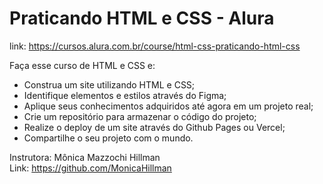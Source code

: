 <h1>Praticando HTML e CSS - Alura</h1>

link: https://cursos.alura.com.br/course/html-css-praticando-html-css

Faça esse curso de HTML e CSS e:
- Construa um site utilizando HTML e CSS;
- Identifique elementos e estilos através do Figma;
- Aplique seus conhecimentos adquiridos até agora em um projeto real;
- Crie um repositório para armazenar o código do projeto;
- Realize o deploy de um site através do Github Pages ou Vercel;
- Compartilhe o seu projeto com o mundo.

Instrutora: Mônica Mazzochi Hillman   
Link: https://github.com/MonicaHillman
